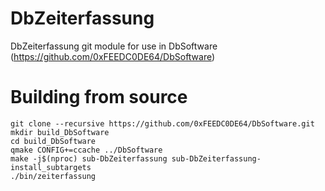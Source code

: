 # DbZeiterfassung
DbZeiterfassung git module for use in DbSoftware (https://github.com/0xFEEDC0DE64/DbSoftware)

# Building from source
```Shell
git clone --recursive https://github.com/0xFEEDC0DE64/DbSoftware.git
mkdir build_DbSoftware
cd build_DbSoftware
qmake CONFIG+=ccache ../DbSoftware
make -j$(nproc) sub-DbZeiterfassung sub-DbZeiterfassung-install_subtargets
./bin/zeiterfassung
```